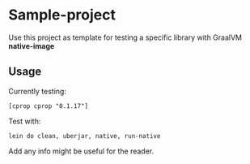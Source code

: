 # Sample-project

Use this project as template for testing a specific library with GraalVM **native-image**

## Usage

Currently testing:

    [cprop cprop "0.1.17"]

Test with:

    lein do clean, uberjar, native, run-native

Add any info might be useful for the reader.
